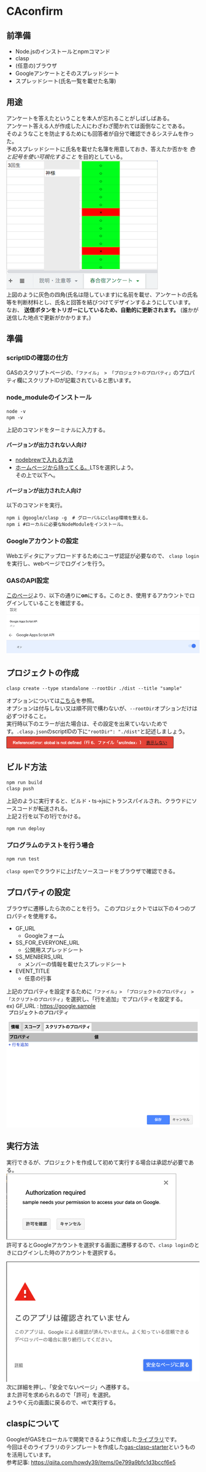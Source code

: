 # CAconfirm
## 前準備
- Node.jsのインストールとnpmコマンド
- clasp
- (任意の)ブラウザ
- Googleアンケートとそのスプレッドシート
- スプレッドシート(氏名一覧を載せた名簿)

## 用途
アンケートを答えたということを本人が忘れることがしばしばある。  
アンケート答える人が作成した人にわざわざ聞かれては面倒なことである。  
そのようなことを防止するためにも回答者が自分で確認できるシステムを作った。  
予めスプレッドシートに氏名を載せた名簿を用意しておき、答えたか否かを *色と記号を使い可視化すること* を目的としている。  
![img/pic1.png](img/pic1.png)  
上図のように灰色の四角(氏名は隠しています)に名前を載せ、アンケートの氏名等を判断材料とし、氏名と回答を結びつけてデザインするようにしています。  
なお、 **送信ボタンをトリガーにしているため、自動的に更新されます。** (誰かが送信した地点で更新がかかります。)

## 準備

### scriptIDの確認の仕方
GASのスクリプトページの、`「ファイル」 > 「プロジェクトのプロパティ」`のプロパティ欄にスクリプトIDが記載されていると思います。

### node_moduleのインストール
```
node -v
npm -v
```
上記のコマンドをターミナルに入力する。  

#### バージョンが出力されない人向け
- [nodebrewで入れる方法](https://fukatsu.tech/install-nodejs#Nodejs)
- [ホームページから持ってくる。](https://nodejs.org/ja/download/)LTSを選択しよう。  
その上で以下へ。
#### バージョンが出力された人向け
以下のコマンドを実行。
```
npm i @google/clasp -g  # グローバルにclasp環境を整える。
npm i #ローカルに必要なNodeModuleをインストール。
```

### Googleアカウントの設定
Webエディタにアップロードするためにユーザ認証が必要なので、
`clasp login`を実行し、webページでログインを行う。

### GASのAPI設定
[このページ](https://script.google.com/home/usersettings)より、以下の通りに**on**にする。このとき、使用するアカウントでログインしていることを確認する。
![API設定1](img/pic2.png)
![API設定2](img/pic3.png)


## プロジェクトの作成

```
clasp create --type standalone --rootDir ./dist --title "sample"
```
オプションについては[こちら](https://github.com/google/clasp#options-1)を参照。  
オプションは付与しない又は順不同で構わないが、`--rootDir`オプションだけは必ずつけること。  
実行時以下のエラーが出た場合は、その設定を出来ていないためです。`.clasp.json`のscriptIDの下に`"rootDir": "./dist"`と記述しましょう。  
![](img/e1.png)

## ビルド方法
```
npm run build
clasp push
```
上記のように実行すると、ビルド・ts→jsにトランスパイルされ、クラウドにソースコードが転送される。  
上記２行を以下の1行でかける。
```
npm run deploy
```

### プログラムのテストを行う場合
```
npm run test
```
`clasp open`でクラウドに上げたソースコードをブラウザで確認できる。

## プロパティの設定
ブラウザに遷移したら次のことを行う。
このプロジェクトでは以下の４つのプロパティを使用する。
- GF_URL
  - Googleフォーム
- SS_FOR_EVERYONE_URL
  - 公開用スプレッドシート
- SS_MENBERS_URL
  - メンバーの情報を載せたスプレッドシート
- EVENT_TITLE
  - 任意の行事  

上記のプロパティを設定するために`「ファイル」> 「プロジェクトのプロパティ」 > 「スクリプトのプロパティ」`を選択し、「行を追加」でプロパティを設定する。  
ex) GF_URL : https://google.sample  
![](img/f3.png)  

## 実行方法
実行できるが、プロジェクトを作成して初めて実行する場合は承認が必要である。  
![](img/f1.png)  
許可するとGoogleアカウントを選択する画面に遷移するので、`clasp login`のときにログインした時のアカウントを選択する。　　

![](img/f2.png)  
次に詳細を押し、「安全でないページ」へ遷移する。  
また許可を求められるので「許可」を選択。  
ようやく元の画面に戻るので、`⌘R`で実行する。

## claspについて
GoogleがGASをローカルで開発できるように作成した[ライブラリ](https://github.com/google/clasp#deploy)です。  
今回はそのライブラリのテンプレートを作成した[gas-clasp-starter](https://github.com/howdy39/gas-clasp-starter)というものを活用しています。  
参考記事: https://qiita.com/howdy39/items/0e799a9bfc1d3bccf6e5
